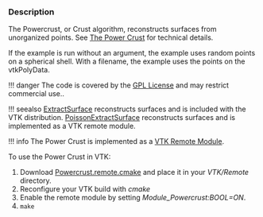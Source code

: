 ### Description
The Powercrust, or Crust algorithm, reconstructs surfaces from unorganized points. See [The Power Crust](http://web.cs.ucdavis.edu/~amenta/pubs/sm.pdf) for technical details.

If the example is run without an argument, the example uses random points on a spherical shell. With a filename, the example uses the points on the vtkPolyData.

!!! danger
    The code is covered by the [GPL License](http://www.gnu.org/copyleft/gpl.html) and may restrict commercial use.. 

!!! seealso
    [ExtractSurface](/Cxx/Points/ExtractSurface) reconstructs surfaces and is included with the VTK distribution. [PoissonExtractSurface](/Cxx/Points/PoissonExtractSurface) reconstructs surfaces and is implemented as a VTK remote module.

!!! info
    The Power Crust is implemented as a [VTK Remote Module](http://www.vtk.org/Wiki/VTK/Remote_Modules).

To use the Power Crust in VTK:

1. Download [Powercrust.remote.cmake](https://github.com/lorensen/Powercrust/blob/master/Powercrust.remote.cmake) and place it in your *VTK/Remote* directory.
2. Reconfigure your VTK build with *cmake*
3. Enable the remote module by setting *Module_Powercrust:BOOL=ON*.
4. `make`
